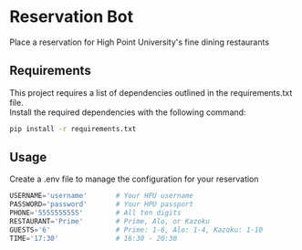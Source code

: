 # Reservation Bot

Place a reservation for High Point University's fine dining restaurants

## Requirements

This project requires a list of dependencies outlined in the requirements.txt file.  
Install the required dependencies with the following command:

```bash
pip install -r requirements.txt
```

## Usage

Create a .env file to manage the configuration for your reservation

```py
USERNAME='username'       # Your HPU username
PASSWORD='password'       # Your HPU passport
PHONE='5555555555'        # All ten digits
RESTAURANT='Prime'        # Prime, Alo, or Kazoku
GUESTS='6'                # Prime: 1-6, Alo: 1-4, Kazoku: 1-10
TIME='17:30'              # 16:30 - 20:30
```
